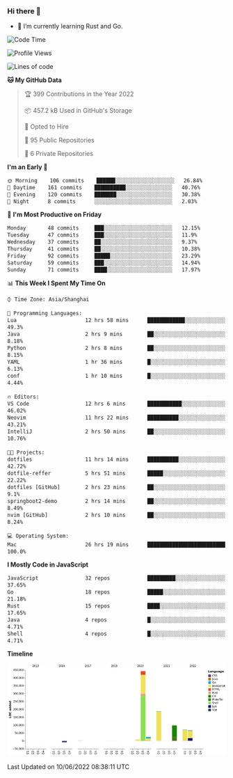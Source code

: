 ### Hi there 👋

- 🌱 I’m currently learning Rust and Go.

<!--START_SECTION:waka-->
![Code Time](http://img.shields.io/badge/Code%20Time-417%20hrs%2054%20mins-blue)

![Profile Views](http://img.shields.io/badge/Profile%20Views-0-blue)

![Lines of code](https://img.shields.io/badge/From%20Hello%20World%20I%27ve%20Written-897%20Thousand%20lines%20of%20code-blue)

**🐱 My GitHub Data** 

> 🏆 399 Contributions in the Year 2022
 > 
> 📦 457.2 kB Used in GitHub's Storage 
 > 
> 💼 Opted to Hire
 > 
> 📜 95 Public Repositories 
 > 
> 🔑 6 Private Repositories  
 > 
**I'm an Early 🐤** 

```text
🌞 Morning    106 commits    ██████░░░░░░░░░░░░░░░░░░░   26.84% 
🌆 Daytime    161 commits    ██████████░░░░░░░░░░░░░░░   40.76% 
🌃 Evening    120 commits    ███████░░░░░░░░░░░░░░░░░░   30.38% 
🌙 Night      8 commits      ░░░░░░░░░░░░░░░░░░░░░░░░░   2.03%

```
📅 **I'm Most Productive on Friday** 

```text
Monday       48 commits     ███░░░░░░░░░░░░░░░░░░░░░░   12.15% 
Tuesday      47 commits     ███░░░░░░░░░░░░░░░░░░░░░░   11.9% 
Wednesday    37 commits     ██░░░░░░░░░░░░░░░░░░░░░░░   9.37% 
Thursday     41 commits     ██░░░░░░░░░░░░░░░░░░░░░░░   10.38% 
Friday       92 commits     █████░░░░░░░░░░░░░░░░░░░░   23.29% 
Saturday     59 commits     ███░░░░░░░░░░░░░░░░░░░░░░   14.94% 
Sunday       71 commits     ████░░░░░░░░░░░░░░░░░░░░░   17.97%

```


📊 **This Week I Spent My Time On** 

```text
⌚︎ Time Zone: Asia/Shanghai

💬 Programming Languages: 
Lua                      12 hrs 58 mins      ████████████░░░░░░░░░░░░░   49.3% 
Java                     2 hrs 9 mins        ██░░░░░░░░░░░░░░░░░░░░░░░   8.18% 
Python                   2 hrs 8 mins        ██░░░░░░░░░░░░░░░░░░░░░░░   8.15% 
YAML                     1 hr 36 mins        █░░░░░░░░░░░░░░░░░░░░░░░░   6.13% 
conf                     1 hr 10 mins        █░░░░░░░░░░░░░░░░░░░░░░░░   4.44%

🔥 Editors: 
VS Code                  12 hrs 6 mins       ███████████░░░░░░░░░░░░░░   46.02% 
Neovim                   11 hrs 22 mins      ██████████░░░░░░░░░░░░░░░   43.21% 
IntelliJ                 2 hrs 50 mins       ██░░░░░░░░░░░░░░░░░░░░░░░   10.76%

🐱‍💻 Projects: 
dotfiles                 11 hrs 14 mins      ██████████░░░░░░░░░░░░░░░   42.72% 
dotfile-reffer           5 hrs 51 mins       █████░░░░░░░░░░░░░░░░░░░░   22.22% 
dotfiles [GitHub]        2 hrs 23 mins       ██░░░░░░░░░░░░░░░░░░░░░░░   9.1% 
springboot2-demo         2 hrs 14 mins       ██░░░░░░░░░░░░░░░░░░░░░░░   8.49% 
nvim [GitHub]            2 hrs 10 mins       ██░░░░░░░░░░░░░░░░░░░░░░░   8.24%

💻 Operating System: 
Mac                      26 hrs 19 mins      █████████████████████████   100.0%

```

**I Mostly Code in JavaScript** 

```text
JavaScript               32 repos            █████████░░░░░░░░░░░░░░░░   37.65% 
Go                       18 repos            █████░░░░░░░░░░░░░░░░░░░░   21.18% 
Rust                     15 repos            ████░░░░░░░░░░░░░░░░░░░░░   17.65% 
Java                     4 repos             █░░░░░░░░░░░░░░░░░░░░░░░░   4.71% 
Shell                    4 repos             █░░░░░░░░░░░░░░░░░░░░░░░░   4.71%

```


**Timeline**

![Chart not found](https://raw.githubusercontent.com/elton/elton/main/charts/bar_graph.png) 


 Last Updated on 10/06/2022 08:38:11 UTC
<!--END_SECTION:waka-->

<!--
**elton/elton** is a ✨ _special_ ✨ repository because its `README.md` (this file) appears on your GitHub profile.

Here are some ideas to get you started:

- 🔭 I’m currently working on ...
- 🌱 I’m currently learning ...
- 👯 I’m looking to collaborate on ...
- 🤔 I’m looking for help with ...
- 💬 Ask me about ...
- 📫 How to reach me: ...
- 😄 Pronouns: ...
- ⚡ Fun fact: ...
-->
